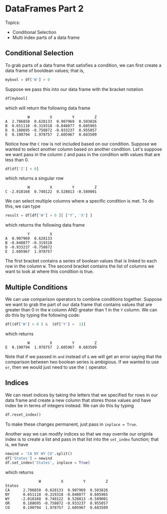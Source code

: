 # DataFrames Part 2 

Topics:
- Conditional Selection
- Multi index parts of a data frame

## Conditional Selection

To grab parts of a data frame that satisfies a condition, we can first create a data frame of booldean values; that is,
````python
mybool = df['W'] > 0 
````
Suppose we pass this into our data frame with the bracket notation
````python
df[mybool] 
````
which will return the following data frame
````
          W         X         Y         Z
A  2.706850  0.628133  0.907969  0.503826
B  0.651118 -0.319318 -0.848077  0.605965
D  0.188695 -0.758872 -0.933237  0.955057
E  0.190794  1.978757  2.605967  0.683509
````
Notice how the `C` row is not included based on our condition. Suppose we wanted to select another column based on another condition. Let's suppose we want pass in the column `Z`  and pass in the condition with values that are less than 0.
````python
df[df['Z'] < 0]
````
which returns a singular row
````
          W         X         Y         Z
C -2.018168  0.740122  0.528813 -0.589001
````

We can select multiple columns where a specific condition is met. To do this, we can type 
````python
result = df[df['W'] > 0 ][ ['Y', 'X'] ]

````
which returns the following data frame
````
          Y         X
A  0.907969  0.628133
B -0.848077 -0.319318
D -0.933237 -0.758872
E  2.605967  1.978757
````

The first bracket contains a series of boolean values that is linked to each row in the column `W`. The second bracket contains the list of columns we want to look at where this condition is true.


## Multiple Conditions

We can use comparison operators to combine conditions together. Suppose we want to grab the part of our data frame that contains values that are greater than 0 in the `W` column AND greater than 1 in the `Y` column. We can do this by typing the following code:
````python
df[(df['W'] > 0 ) &  (df['Y'] >  1)]
````
which returns
````
          W         X         Y         Z
E  0.190794  1.978757  2.605967  0.683509
````

Note that if we passed in `and` instead of `&` we will get an error saying that the comparison between two boolean series is ambigious. If we wanted to use `or`, then we would just need to use the `|` operator.



## Indices

We can reset indices by taking the letters that we specified for rows in our data frame and create a new column that stores those values and have index be in terms of integers instead. We can do this by typing
````python
df.reset_index()
````
To make these changes permanent, just pass in `inplace = True`.

Another way we can modify indices so that we may overrite our originla index is to create a list and pass in that list into the `set_index` function; that is, we have  
````python
newind = 'CA NY WY CO'.split()
df['States'] = newind
df.set_index('States', inplace = True)
````
which returns
````
               W         X         Y         Z
States                                        
CA      2.706850  0.628133  0.907969  0.503826
NY      0.651118 -0.319318 -0.848077  0.605965
WY     -2.018168  0.740122  0.528813 -0.589001
OR      0.188695 -0.758872 -0.933237  0.955057
CO      0.190794  1.978757  2.605967  0.683509
````


